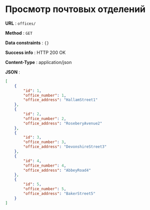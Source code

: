 # Просмотр почтовых отделений


**URL** : `offices/`

**Method** : `GET`

**Data constraints** : `{}`

**Success info** : HTTP 200 OK

**Content-Type** : application/json

**JSON** :

```json
[
    {
        "id": 1,
        "office_number": 1,
        "office_address": "HallamStreet1"
    },
    {
        "id": 2,
        "office_number": 2,
        "office_address": "RoseberyAvenue2"
    },
    {
        "id": 3,
        "office_number": 3,
        "office_address": "DevonshireStreet3"
    },
    {
        "id": 4,
        "office_number": 4,
        "office_address": "AbbeyRoad4"
    },
    {
        "id": 5,
        "office_number": 5,
        "office_address": "BakerStreet5"
    }
]
```